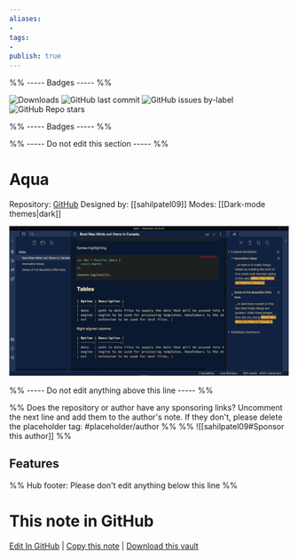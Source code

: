 ```yaml
---
aliases:
- 
tags: 
- 
publish: true
---
```


%% ----- Badges ----- %%

![Downloads](https://img.shields.io/badge/downloads-2584-573E7A?style=for-the-badge&logo=)
![GitHub last commit](https://img.shields.io/github/last-commit/sahilpatel09/Aqua-obsidian?color=573E7A&label=last%20update&logo=github&style=for-the-badge)
![GitHub issues by-label](https://img.shields.io/github/issues/sahilpatel09/Aqua-obsidian/help%20wanted?color=573E7A&logo=github&style=for-the-badge) 
![GitHub Repo stars](https://img.shields.io/github/stars/sahilpatel09/Aqua-obsidian?color=573E7A&logo=github&style=for-the-badge)

%% ----- Badges ----- %%

%% ----- Do not edit this section ----- %%

# Aqua

Repository: [GitHub](https://github.com/sahilpatel09/Aqua-obsidian)
Designed by: [[sahilpatel09]]
Modes: [[Dark-mode themes|dark]]



![screenshot](https://github.com/sahilpatel09/Aqua-obsidian/raw/HEAD/dark.png)

%% ----- Do not edit anything above this line ----- %% 

%% Does the repository or author have any sponsoring links? Uncomment the next line and add them to the author's note. If they don't, please delete the placeholder tag: #placeholder/author %%
%% ![[sahilpatel09#Sponsor this author]] %%


## Features



%% Hub footer: Please don't edit anything below this line %%

# This note in GitHub

<span class="git-footer">[Edit In GitHub](https://github.dev/obsidian-community/obsidian-hub/blob/main/02%20-%20Community%20Expansions/02.05%20All%20Community%20Expansions/Themes/Aqua.md "git-hub-edit-note") | [Copy this note](https://raw.githubusercontent.com/obsidian-community/obsidian-hub/main/02%20-%20Community%20Expansions/02.05%20All%20Community%20Expansions/Themes/Aqua.md "git-hub-copy-note") | [Download this vault](https://github.com/obsidian-community/obsidian-hub/archive/refs/heads/main.zip "git-hub-download-vault") </span>
